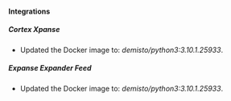 #### Integrations
##### Cortex Xpanse
- Updated the Docker image to: *demisto/python3:3.10.1.25933*.
##### Expanse Expander Feed
- Updated the Docker image to: *demisto/python3:3.10.1.25933*.

